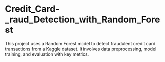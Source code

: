 # Credit_Card-_raud_Detection_with_Random_Forest
This project uses a Random Forest model to detect fraudulent credit card transactions from a Kaggle dataset. It involves data preprocessing, model training, and evaluation with key metrics.
